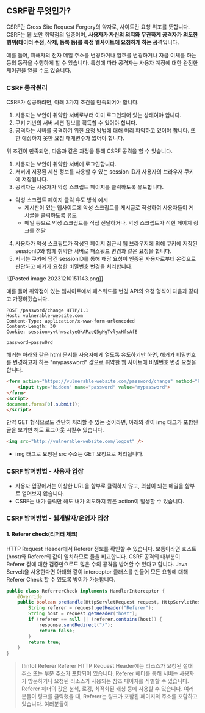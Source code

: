 ## CSRF란 무엇인가?
CSRF란 Cross Site Request Forgery의 약자로, 사이트간 요청 위조를 뜻합니다. CSRF는 웹 보안 취약점의 일종이며, **사용자가 자신의 의지와 무관하게 공격자가 의도한 행위(데이터 수정, 삭제, 등록 등)를 특정 웹사이트에 요청하게 하는 공격**입니다.

예를 들어, 피해자의 전자 메일 주소를 변경하거나 암호를 변경하거나 자금 이체를 하는 등의 동작을 수행하게 할 수 있습니다. 특성에 따라 공격자는 사용자 계정에 대한 완전한 제어권을 얻을 수도 있습니다.

### CSRF 동작원리
CSRF가 성공하려면, 아래 3가지 조건을 만족되어야 합니다.
1. 사용자는 보안이 취약한 서버로부터 이미 로그인되어 있는 상태여야 합니다.
2. 쿠키 기반의 서버 세션 정보를 흭득할 수 있어야 합니다.
3. 공격자는 서버를 공격하기 위한 요청 방법에 대해 미리 파악하고 있어야 합니다. 또한 예상하지 못한 요청 매개변수가 없어야 합니다.

위 조건이 만족되면, 다음과 같은 과정을 통해 CSRF 공격을 할 수 있습니다.

1. 사용자는 보안이 취약한 서버에 로그인합니다.
2. 서버에 저장된 세션 정보를 사용할 수 있는 session ID가 사용자의 브라우저 쿠키에 저장됩니다.
3. 공격자는 사용자가 악성 스크립트 페이지를 클릭하도록 유도합니다.
- 악성 스크립트 페이지 클릭 유도 방식 예시
	- 게시판이 있는 웹사이트에 악성 스크립트를 게시글로 작성하여 사용자들이 게시글을 클릭하도록 유도
	- 메일 등으로 악성 스크립트를 직접 전달하거나, 악성 스크립트가 적힌 페이지 링크를 전달
4. 사용자가 악성 스크립트가 작성된 페이지 접근시 웹 브라우저에 의해 쿠키에 저장된 sessionID와 함께 취약한 서버로 패스워드 변경과 같은 요청을 합니다.
5. 서버는 쿠키에 담긴 sessionID를 통해 해당 요청이 인증된 사용자로부터 온것으로 판단하고 해커가 요청한 비밀번호 변경을 처리합니다.

![[Pasted image 20231210151143.png]]

예를 들어 취약점이 있는 웹사이트에서 패스워드를 변경 API의 요청 형식이 다음과 같다고 가정하겠습니다.
```http
POST /password/change HTTP/1.1
Host: vulnerable-website.com
Content-Type: application/x-www-form-urlencoded
Content-Length: 30
Cookie: session=yvthwsztyeQkAPzeQ5gHgTvlyxHfsAfE

password=passw0rd
```

해커는 아래와 같은 html 문서를 사용자에게 열도록 유도하기만 하면, 해커가 비밀번호를 변경하고자 하는 "mypassword" 값으로 취약한 웹 사이트에 비밀번호 변경 요청을 합니다.


```HTML
<form action="https://vulnerable-website.com/password/change" method="POST">
	<input type="hidden" name="password" value="mypassword">
</form>
<script>          
document.forms[0].submit();
</script>
```

만약 GET 형식으로도 간단히 처리할 수 있는 것이라면, 아래와 같이 img 태그가 포함된 글을 보기만 해도 로그아웃 시킬수 있습니다.
```HTML
<img src="http://vulnerable-website.com/logout" />
```
- img 태그로 요청된 src 주소는 GET 요청으로 처리됩니다.

### CSRF 방어방법 - 사용자 입장
- 사용자 입장에서는 이상한 URL을 함부로 클릭하지 않고, 의심이 되는 메일을 함부로 열어보지 않습니다.
- CSRF는 내가 클릭만 해도 내가 의도하지 않은 action이 발생할 수 있습니다.


### CSRF 방어방법 - 웹개발자/운영자 입장
#### 1. Referer check(리퍼러 체크)
HTTP Request Header에서 Referer 정보를 확인할 수 있습니다. 보통이라면 호스트(host)와 Referer의 값이 일치하므로 둘을 비교합니다. CSRF 공격의 대부분이 Referer 값에 대한 검증만으로도 많은 수의 공격을 방어할 수 있다고 합니다. Java Servelt을 사용한다면 아래와 같이 interceptor 클래스를 만들어 모든 요청에 대해 Referer Check 할 수 있도록 방어가 가능합니다.

```Java
public class ReferrerCheck implements HandlerInterceptor {
    @Override
    public boolean preHandle(HttpServletRequest request, HttpServletResponse response, Object handler) throws Exception {
        String referer = request.getHeader("Referer");
        String host = request.getHeader("host");
        if (referer == null || !referer.contains(host)) {
            response.sendRedirect("/");
            return false;
        }
        return true;
    }
}
```

> [!info] 
> Referer
> Referer HTTP Request Header에는 리소스가 요청된 절대 주소 또는 부분 주소가 포함되어 있습니다. Referer 헤더를 통해 서버는 사용자가 방문하거나 요청된 리소스가 사용되는 참조 페이지를 식별할 수 있습니다. Referer 헤더의 값은 분석, 로깅, 최적화된 캐싱 등에 사용할 수 있습니다.
> 여러분들이 링크를 클릭했을 때, Referer는 링크가 포함된 페이지의 주소를 포함하고 있습니다. 여러분들이 

